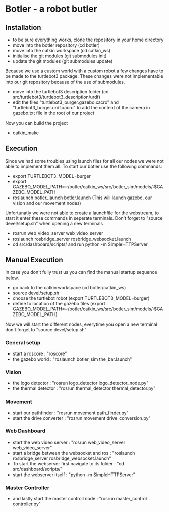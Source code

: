 # Botler - a robot butler

## Installation
* to be sure everything works, clone the repository in your home directory
* move into the botler repository (cd botler)
* move into the catkin workspace (cd catkin_ws)
* initialise the git modules (git submodules init)
* update the git modules (git submodules update)

Because we use a custom world with a custom robot a few changes have to be made to the turtlebot3 package.
These changes were not implementable into our git repository because of the use of submodules.

* move into the turtlebot3 description folder (cd src/turtlebot3/turtlebot3_description/urdf)
* edit the files "turtlebot3_burger.gazebo.xacro" and "turtlebot3_burger.urdf.xacro" to add the content of the camera in gazebo.txt file in the root of our project

Now you can build the project

* catkin_make

## Execution
Since we had some troubles using launch files for all our nodes we were not able to implement them all.
To start our botler use the following commands:

* export TURTLEBOT3_MODEL=burger
* export GAZEBO_MODEL_PATH=~/botler/catkin_ws/src/botler_sim/models/:$GAZEBO_MODEL_PATH
* roslaunch botler_launch botler.launch     (This will launch gazebo, our vision and our movement nodes)

Unfortunatly we were not able to create a launchfile for the webstream, to start it enter these commands in seperate terminals.
Don't forget to "source devel/setup.sh" when opening a new terminals

* rosrun web_video_server web_video_server
* roslaunch rosbridge_server rosbridge_websocket.launch
* cd src/dashboard/scripts/ and run python -m SimpleHTTPServer

## Manual Execution
In case you don't fully trust us you can find the manual startup sequence below.

* go back to the catkin workspace (cd botler/catkin_ws)
* source devel/setup.sh
* choose the turtlebot robot (export TURTLEBOT3_MODEL=burger)
* define to location of the gazebo files (export GAZEBO_MODEL_PATH=~/botler/catkin_ws/src/botler_sim/models/:$GAZEBO_MODEL_PATH)

Now we will start the different nodes, everytime you open a new terminal don't forget to "source devel/setup.sh"

### General setup
* start a roscore : "roscore"
* the gazebo world : "roslaunch botler_sim the_bar.launch"

### Vision
* the logo detector : "rosrun logo_detector logo_detector_node.py"
* the thermal detector : "rosrun thermal_detector thermal_detector.py"

### Movement
* start our pathfinder : "rosrun movement path_finder.py"
* start the drive converter : "rosrun movement drive_conversion.py"

### Web Dashboard
* start the web video server : "rosrun web_video_server web_video_server"
* start a bridge between the websocket and ros : "roslaunch rosbridge_server rosbridge_websocket.launch"
* To start the webserver first navigate to its folder : "cd src/dashboard/scripts/"
* start the webserver itself : "python -m SimpleHTTPServer"

### Master Controller
* and lastly start the master controll node : "rosrun master_control controller.py"
